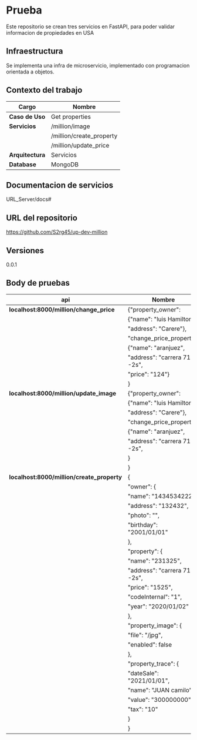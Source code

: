 # Prueba 

Este repositorio se crean tres servicios en FastAPI, para poder validar informacion de propiedades en USA

## Infraestructura

Se implementa una infra de microservicio, implementado con programacion orientada a objetos.

## Contexto del trabajo

| **Cargo**						 | **Nombre**		     |  
|--------------------------------|-----------------------|
| **Caso de Uso**  				 | Get properties        |   
| **Servicios**                  | /million/image        |
|                                | /million/create_property |
|                                | /million/update_price |
| **Arquitectura**               | Servicios             |
| **Database**                   | MongoDB               |

## Documentacion de servicios

URL_Server/docs#

## URL del repositorio

https://github.com/S2rg45/up-dev-million

## Versiones

0.0.1

## Body de pruebas

| **api**						            | **Nombre**		                        |     
|-------------------------------------------|-------------------------------------------|
| **localhost:8000/million/change_price**   | {"property_owner":                        |
|                                           |    {"name": "luis Hamilton",              |
|                                           |    "address": "Carere"},                  |
|                                           |  "change_price_property":                 |
|                                           |    {"name": "aranjuez",                   |
|                                           |    "address": "carrera 71 --2s",          |
|                                           |    "price": "124"}                        |
|                                           |  }                                        |   
| **localhost:8000/million/update_image**   | {"property_owner":                        |
|                                           |    {"name": "luis Hamilton",              |
|                                           |    "address": "Carere"},                  |
|                                           |  "change_price_property":                 |
|                                           |    {"name": "aranjuez",                   |
|                                           |    "address": "carrera 71 --2s",          |
|                                           |     }                                     |
|                                           |  }                                        | 
| **localhost:8000/million/create_property**| {                                         | 
|                                           |       "owner": {                          | 
|                                           |           "name": "1434534222",           | 
|                                           |           "address":  "132432",           | 
|                                           |           "photo": "",                    | 
|                                           |           "birthday": "2001/01/01"        | 
|                                           |       },                                  | 
|                                           |       "property": {                       | 
|                                           |           "name": "231325",               | 
|                                           |           "address": "carrera 71 --2s",   | 
|                                           |           "price": "1525",                | 
|                                           |           "codeInternal": "1",            | 
|                                           |           "year": "2020/01/02"            | 
|                                           |       },                                  | 
|                                           |       "property_image": {                 | 
|                                           |           "file": "/jpg",                 | 
|                                           |           "enabled": false                | 
|                                           |       },                                  | 
|                                           |      "property_trace": {                  | 
|                                           |           "dateSale": "2021/01/01",       | 
|                                           |           "name": "JUAN camilo",          | 
|                                           |           "value": "300000000",           | 
|                                           |           "tax": "10"                     | 
|                                           |            }                              | 
|                                           |       }                                   |   